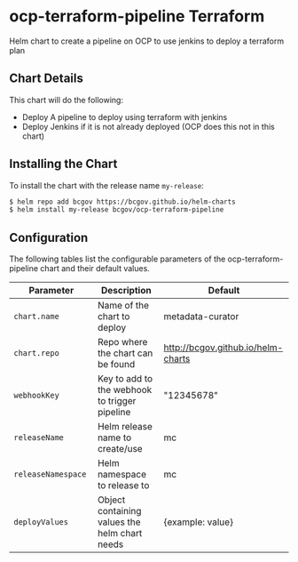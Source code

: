 # ocp-terraform-pipeline Terraform

Helm chart to create a pipeline on OCP to use jenkins to deploy a terraform plan

## Chart Details

This chart will do the following:

* Deploy A pipeline to deploy using terraform with jenkins
* Deploy Jenkins if it is not already deployed (OCP does this not in this chart)

## Installing the Chart

To install the chart with the release name `my-release`:

```bash
$ helm repo add bcgov https://bcgov.github.io/helm-charts
$ helm install my-release bcgov/ocp-terraform-pipeline
```

## Configuration

The following tables list the configurable parameters of the ocp-terraform-pipeline chart and their default values.



| Parameter                         | Description                          | Default                                   |
| --------------------------------- | ------------------------------------ | ----------------------------------------- |
| `chart.name           `           | Name of the chart to deploy          | metadata-curator                          |
| `chart.repo           `           | Repo where the chart can be found    | http://bcgov.github.io/helm-charts        |
| `webhookKey           `           | Key to add to the webhook to trigger pipeline | "12345678"                       |
| `releaseName           `          | Helm release name to create/use      | mc                                        |
| `releaseNamespace           `     | Helm namespace to release to         | mc                                        |
| `deployValues           `         | Object containing values the helm chart needs | {example: value}                 |
